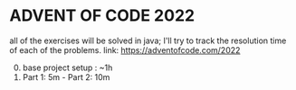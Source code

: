 # ADVENT OF CODE 2022

all of the exercises will be solved in java; I'll try to track the resolution time of each of the problems. link: https://adventofcode.com/2022

0. base project setup : ~1h
1. Part 1: 5m - Part 2: 10m
